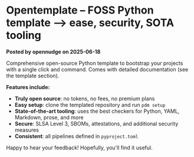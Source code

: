# Opentemplate – FOSS Python template –> ease, security, SOTA tooling

**Posted by opennudge on 2025-06-18**

Comprehensive open-source Python template to bootstrap your projects with a single click and command. Comes with detailed documentation (see the template section).

**Features include:**

- **Truly open source**: no tokens, no fees, no premium plans  
- **Easy setup**: clone the templated repository and run `pdm setup`  
- **State-of-the-art tooling**: uses the best checkers for Python, YAML, Markdown, prose, and more  
- **Secure**: SLSA Level 3, SBOMs, attestations, and additional security measures  
- **Consistent**: all pipelines defined in `pyproject.toml`

Happy to hear your feedback! Hopefully, you'll find it useful.